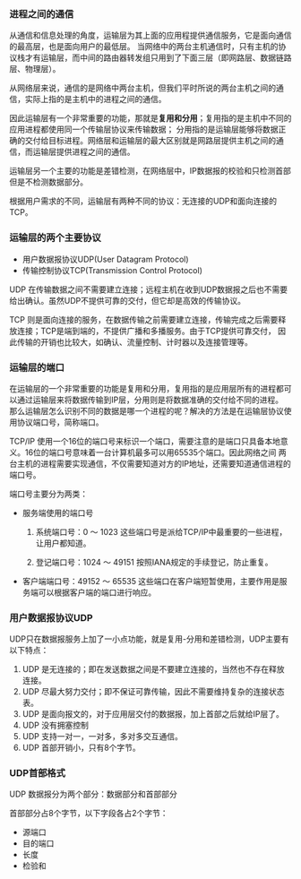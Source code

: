 ### 进程之间的通信
从通信和信息处理的角度，运输层为其上面的应用程提供通信服务，它是面向通信的最高层，也是面向用户的最低层。
当网络中的两台主机通信时，只有主机的协议栈才有运输层，而中间的路由器转发组只用到了下面三层（即网路层、数据链路层、物理层）。

从网络层来说，通信的是网络中两台主机，但我们平时所说的两台主机之间的通信，实际上指的是主机中的进程之间的通信。

因此运输层有一个非常重要的功能，那就是**复用和分用**；复用指的是主机中不同的应用进程都使用同一个传输层协议来传输数据；
分用指的是运输层能够将数据正确的交付给目标进程。网络层和运输层的最大区别就是网路层提供主机之间的通信，而运输层提供进程之间的通信。

运输层另一个主要的功能是差错检测，在网络层中，IP数据报的校验和只检测首部但是不检测数据部分。

根据用户需求的不同，运输层有两种不同的协议：无连接的UDP和面向连接的TCP。

### 运输层的两个主要协议
- 用户数据报协议UDP(User Datagram Protocol)
- 传输控制协议TCP(Transmission Control Protocol)
   
 UDP 在传输数据之间不需要建立连接；远程主机在收到UDP数据报之后也不需要给出确认。虽然UDP不提供可靠的交付，但它却是高效的传输协议。
 
 TCP 则是面向连接的服务，在数据传输之前需要建立连接，传输完成之后需要释放连接；TCP是端到端的，不提供广播和多播服务。由于TCP提供可靠交付，
 因此传输的开销也比较大，如确认、流量控制、计时器以及连接管理等。
 
### 运输层的端口
 在运输层的一个非常重要的功能是复用和分用，复用指的是应用层所有的进程都可以通过运输层来将数据传输到IP层，分用则是将数据准确的交付给不同的进程。
 那么运输层怎么识别不同的数据是哪一个进程的呢？解决的方法是在运输层协议使用协议端口号，简称端口。
 
 TCP/IP 使用一个16位的端口号来标识一个端口，需要注意的是端口只具备本地意义。16位的端口号意味着一台计算机最多可以用65535个端口。因此网络之间
 两台主机的进程需要实现通信，不仅需要知道对方的IP地址，还需要知道通信进程的端口号。
 
 端口号主要分为两类：
 
 - 服务端使用的端口号
    1. 系统端口号：0 ～ 1023
        这些端口号是派给TCP/IP中最重要的一些进程，让用户都知道。
    
    2. 登记端口号：1024 ～ 49151
        按照IANA规定的手续登记，防止重复。
 - 客户端端口号：49152 ～ 65535
    这些端口在客户端短暂使用，主要作用是服务端可以根据客户端的端口进行响应。
    
### 用户数据报协议UDP
UDP只在数据报服务上加了一小点功能，就是复用-分用和差错检测，UDP主要有以下特点：

1. UDP 是无连接的；即在发送数据之间是不要建立连接的，当然也不存在释放连接。
2. UDP 尽最大努力交付；即不保证可靠传输，因此不需要维持复杂的连接状态表。
3. UDP 是面向报文的，对于应用层交付的数据报，加上首部之后就给IP层了。
4. UDP 没有拥塞控制
5. UDP 支持一对一，一对多，多对多交互通信。
6. UDP 首部开销小，只有8个字节。

### UDP首部格式
UDP 数据报分为两个部分：数据部分和首部部分

首部部分占8个字节，以下字段各占2个字节：

- 源端口
- 目的端口
- 长度
- 检验和



 
  
  
